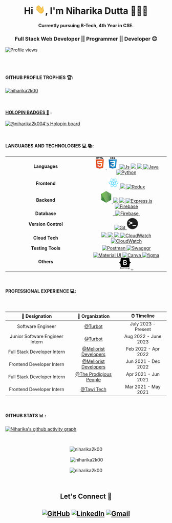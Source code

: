 <h1 align="center">Hi <img src="https://raw.githubusercontent.com/ABSphreak/ABSphreak/master/gifs/Hi.gif" height="30px">, I'm Niharika Dutta 👩🏻‍💻 </h1>
<h4 align="center">Currently pursuing B-Tech, 4th Year in CSE.</h4>
<h3 align="center"> <b>Full Stack Web Developer || Programmer || Developer 😊</b></h3>

![Profile views](https://komarev.com/ghpvc/?username=niharika2k00&color=green)

<!-- ![Profile views](https://gpvc.arturio.dev/niharika2k00) -->

<br/><br/>

#### GITHUB PROFILE TROPHIES 🏆:

<p align="left"> <a href="https://github.com/ryo-ma/github-profile-trophy"><img src="https://github-profile-trophy.vercel.app/?username=niharika2k00" alt="niharika2k00" /></a> </p>

<br/>

#### [HOLOPIN BADGES 📍](https://www.holopin.io/@niharika2k004) :

[![@niharika2k004's Holopin board](https://holopin.me/niharika2k004)](https://holopin.io/@niharika2k004)

<br/>

#### LANGUAGES AND TECHNOLOGIES 💻 📚:

<table width="100%">
<tr align="center">
<td width="545"><strong>Languages</strong></td>
<td width="466">
	<a href="https://html.com/" target="_blank"> <img alt="HTML5" width="36px" src="https://raw.githubusercontent.com/github/explore/80688e429a7d4ef2fca1e82350fe8e3517d3494d/topics/html/html.png" /> </a>
	<a href="https://developer.mozilla.org/en-US/docs/Web/CSS" target="_blank"> <img alt="CSS3" width="36px" src="https://raw.githubusercontent.com/github/explore/80688e429a7d4ef2fca1e82350fe8e3517d3494d/topics/css/css.png" /> </a>
  <a href="https://javascript.com" target="_blank"> <img alt="Js" width="36px" src="https://img.icons8.com/color/48/000000/javascript--v1.png"/> </a>
	<a href="https://typescript.com" target="_blank"> <img width="36px" src="https://img.icons8.com/color/50/000000/typescript.png"/> </a>
	<a href="https://isocpp.org/" target="_blank"> <img width="36px" src="https://img.icons8.com/color/48/000000/c-plus-plus-logo.png"/> </a>
	<a href="https://docs.oracle.com/en/java/" target="_blank"> <img width="36px" src="https://img.icons8.com/?size=512&id=13679&format=png" alt="Java"/> </a>
	<a href="https://docs.python.org/3/" target="_blank"> <img width="36px" src="https://img.icons8.com/color/48/000000/python.png" alt="Python"/> </a>
</td>
</tr>

<tr align="center">
<td width="50%"><strong>Frontend</strong></td>
<td width="50%">
	<a href="https://reactjs.org/" target="_blank"> <img width="36px" src="https://raw.githubusercontent.com/github/explore/80688e429a7d4ef2fca1e82350fe8e3517d3494d/topics/react/react.png" /> </a>
  <a href="https://www.redhat.com/en/topics/api/what-is-a-rest-api" target="_blank"> <img width="36px" src="https://img.icons8.com/?size=512&id=21893&format=png"/> </a>
	<a href="https://redux.js.org/introduction/getting-started" target="_blank"> <img alt="Redux" width="36px" src="https://img.icons8.com/color/48/000000/redux.png"/> </a>
</td>
</tr>

<tr align="center">
<td width="50%"><strong>Backend</strong></td>
<td width="50%">
   <a href="https://nodejs.org/en/docs/" target="_blank">  <img alt="Node.js" width="36px" src="https://raw.githubusercontent.com/github/explore/80688e429a7d4ef2fca1e82350fe8e3517d3494d/topics/nodejs/nodejs.png" /> </a>
	<a href="https://nodejs.org/en/docs/" target="_blank"> <img src="https://img.icons8.com/color/48/000000/nodejs.png"/> </a>
	<a href="https://graphql.org/" target="_blank"> <img width="36px" src="https://img.icons8.com/?size=512&id=zdI5E8moxhs-&format=png"/> </a>
	<a href="https://devdocs.io/express/" target="_blank"> <img alt="Express.js" width="36px" src="https://img.icons8.com/color/48/000000/js.png" /> </a>
	<a href="https://console.firebase.google.com/" target="_blank"> <img alt="Firebase" width="36px" src="https://img.icons8.com/color/48/000000/google-firebase-console.png"/> </a>
</td>
</tr>

<tr align="center">
<td width="50%"><strong>Database</strong></td>
<td width="50%">
	<a href="https://www.mongodb.com/" target="_blank"> <img src="https://img.icons8.com/color/48/000000/mongodb.png" alt="" width="38px" /> </a>
	<a href="https://www.mysql.com/" target="_blank"> <img src="https://img.icons8.com/color/48/000000/mysql-logo.png" alt="" width="40px" /> </a>
	<a href="https://console.firebase.google.com/" target="_blank"> <img alt="Firebase" width="36px" src="https://img.icons8.com/color/48/000000/google-firebase-console.png"/> </a>
	<a href="https://www.postgresql.org/docs/9.4/" target="_blank"> <img src="https://www.postgresql.org/media/img/about/press/elephant.png" alt="" width="40px" /> </a>
</td>
</tr>

<tr align="center">
<td width="50%"><strong>Version Control</strong></td>
<td width="50%">
   <a href="https://git-scm.com/" target="_blank">  <img alt="Git" width="40px" src="https://img.icons8.com/color/64/000000/git.png"/> </a>
	<a href="" target="_blank"> <img alt="Terminal" width="36px" src="https://raw.githubusercontent.com/github/explore/80688e429a7d4ef2fca1e82350fe8e3517d3494d/topics/terminal/terminal.png" /> </a>
</td>
</tr>

<tr align="center">
<td width="50%"><strong>Cloud Tech</strong></td>
<td width="50%">
	<a href="https://aws.amazon.com/" target="_blank"> <img width="36px" src="https://img.icons8.com/color/48/000000/amazon-web-services.png"/> </a>
	<a href="https://www.terraform.io/" target="_blank"> <img width="36px" src="https://img.icons8.com/?size=512&id=kEkT1u7zTDk5&format=png"/> </a>
    <a href="https://en.wikipedia.org/wiki/AWS_Lambda" target="_blank"> <img width = "36px" src="https://img.icons8.com/color/48/000000/lambda.png"  /> </a>
	<a href="https://aws.amazon.com/cloudwatch/" target="_blank"> <img src="https://www.vectorlogo.zone/logos/amazon_cloudwatch/amazon_cloudwatch-icon.svg" alt="CloudWatch" width="36px" /> </a>
		<a href="https://aws.amazon.com/cloudwatch/" target="_blank"> <img src="https://www.vectorlogo.zone/logos/socketio/socketio-icon.svg" alt="CloudWatch" width="36px" /> </a>
</td>
</tr>

<tr align="center">
<td width="50%"><strong>Testing Tools</strong></td>
<td width="50%">
	<a href="https://postman.com" target="_blank"> <img src="https://www.vectorlogo.zone/logos/getpostman/getpostman-icon.svg" alt="Postman" width="36px" /> </a>
	<a href="https://swagger.io/" target="_blank"> <img src="https://img.icons8.com/color/48/000000/cloud-function.png" alt="Swagegr" width="42px" /> </a>
</td>
</tr>

<tr align="center">
<td width="50%"><strong>Others</strong></td>
<td width="50%">
    <a href="https://mui.com/" target="_blank" > <img src="https://cdn.worldvectorlogo.com/logos/material-ui-1.svg"  alt="Material UI" width="36px" /> </a>
	<a href="https://www.canva.com/" target="_blank" > <img src="https://www.vectorlogo.zone/logos/canva/canva-ar21.svg" alt="Canva" width="46px" /> </a>
	<a href="https://www.figma.com/" target="_blank" > <img src="https://www.vectorlogo.zone/logos/figma/figma-icon.svg" alt="figma" width="40" height="36"/> </a>
	<a href="https://getbootstrap.com/" target="_blank" > <img src="https://raw.githubusercontent.com/devicons/devicon/master/icons/bootstrap/bootstrap-plain-wordmark.svg" alt="" width="36px" /> </a>
	<a href="https://www.mysql.com/" target="_blank"> <img src="https://img.icons8.com/color/48/000000/sql.png" alt="" width="38px" /> </a>
	<a href="https://cloudinary.com/" target="_blank"> <img src="https://yktoo.solutions/images/logos/cloudinary-logo.png" alt="" width="46px" /> </a>
	<!-- <a href="" target="_blank"> <img src="" alt="" width="36px" /> </a>  -->
	<!-- <a href="" target="_blank"> <img src="" alt="" width="36px" /> </a> 					 -->
</td>
</tr>
</table>

<br/>

#### PROFESSIONAL EXPERIENCE 💻:

<br/>

|         💼 Designation          |                                    🏢 Organization                                    |     ⏰ Timeline      |
| :-----------------------------: | :-----------------------------------------------------------------------------------: | :------------------: |
|        Software Engineer        |             [@Turbot](https://www.linkedin.com/company/turbot/mycompany/)             | July 2023 - Present  |
| Junior Software Engineer Intern |             [@Turbot](https://www.linkedin.com/company/turbot/mycompany/)             | Aug 2022 - June 2023 |
|   Full Stack Developer Intern   | [@Meliorist Developers](https://www.linkedin.com/company/meliorist-developers/about/) | Feb 2022 - Apr 2022  |
|    Frontend Developer Intern    | [@Meliorist Developers](https://www.linkedin.com/company/meliorist-developers/about/) | Jun 2021 - Dec 2022  |
|   Full Stack Developer Intern   |    [@The Prodigious People](https://www.linkedin.com/company/theprodigiouspeople/)    | Apr 2021 - Jun 2021  |
|    Frontend Developer Intern    |               [@Tawi Tech](https://www.linkedin.com/company/koyo-soft/)               | Mar 2021 - May 2021  |

<br/>

#### GITHUB STATS 📊 :

[![Niharika's github activity graph](https://github-readme-activity-graph.vercel.app/graph?username=niharika2k00&theme=react-dark)](https://github.com/niharika2k00/github-readme-activity-graph)

<br/>
<div align=center>
<p><img align="center" src="https://github-readme-stats.vercel.app/api/top-langs?username=niharika2k00&show_icons=true&locale=en&layout=compact" alt="niharika2k00" /></p>

<p>&nbsp;<img align="center" src="https://github-readme-stats.vercel.app/api?username=niharika2k00&show_icons=true&locale=en" alt="niharika2k00" /></p>

<p><img align="center" src="https://github-readme-streak-stats.herokuapp.com/?user=niharika2k00&" alt="niharika2k00" /></p>
</div>

<br/>
<h2 align="center">Let's Connect 🤝<h2>
<p align="center" backgroud="./images/mid.png">
	<a href="https://github.com/niharika2k00"><img src="https://img.icons8.com/bubbles/50/000000/github.png" alt="GitHub"/></a>
	<a href="https://www.linkedin.com/in/niharika-dutta-ab40a11a6/"><img src="https://img.icons8.com/bubbles/50/000000/linkedin.png" alt="LinkedIn"/></a>
	<a href="dniharika16@gmail.com"><img src="https://img.icons8.com/bubbles/50/000000/gmail.png" alt="Gmail"/></a>
	<!-- <a href=""><img src="https://img.icons8.com/bubbles/50/000000/instagram.png" alt="Instagram"/></a> -->
</p>

<!--
**niharika2k00/niharika2k00** is a ✨ _special_ ✨ repository because its `README.md` (this file) appears on your GitHub profile.

Here are some ideas to get you started:

- 🔭 I’m currently working on ...
- 🌱 I’m currently learning ...
- 👯 I’m looking to collaborate on ...
- 🤔 I’m looking for help with ...
- 💬 Ask me about ...
- 📫 How to reach me: ...
- 😄 Pronouns: ...
- ⚡ Fun fact: ...
-->
